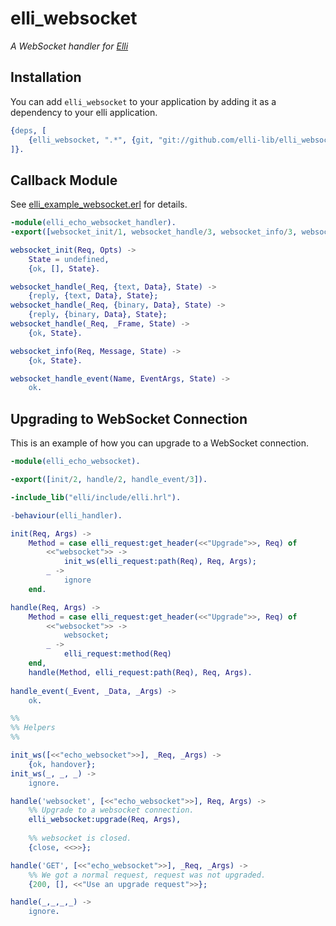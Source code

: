 # elli_websocket

*A WebSocket handler for [Elli](https://github.com/elli-lib/elli)*


## Installation

You can add `elli_websocket` to your application by adding it as a dependency to your elli 
application.

```erlang
{deps, [
    {elli_websocket, ".*", {git, "git://github.com/elli-lib/elli_websocket.git", {branch, "master"}}}
]}.
```


## Callback Module

See [elli_example_websocket.erl](./src/elli_example_websocket.erl) for details.

```erlang
-module(elli_echo_websocket_handler).
-export([websocket_init/1, websocket_handle/3, websocket_info/3, websocket_handle_event/3]).

websocket_init(Req, Opts) ->
    State = undefined,
    {ok, [], State}.

websocket_handle(_Req, {text, Data}, State) ->
    {reply, {text, Data}, State};
websocket_handle(_Req, {binary, Data}, State) ->
    {reply, {binary, Data}, State};
websocket_handle(_Req, _Frame, State) ->
    {ok, State}.

websocket_info(Req, Message, State) ->
    {ok, State}.

websocket_handle_event(Name, EventArgs, State) ->
    ok.
```


## Upgrading to WebSocket Connection

This is an example of how you can upgrade to a WebSocket connection.

```erlang
-module(elli_echo_websocket).

-export([init/2, handle/2, handle_event/3]).

-include_lib("elli/include/elli.hrl").

-behaviour(elli_handler).

init(Req, Args) ->
    Method = case elli_request:get_header(<<"Upgrade">>, Req) of
        <<"websocket">> ->
            init_ws(elli_request:path(Req), Req, Args);
        _ ->
            ignore
    end.

handle(Req, Args) ->
    Method = case elli_request:get_header(<<"Upgrade">>, Req) of
        <<"websocket">> -> 
            websocket;
        _ ->
            elli_request:method(Req)        
    end,
    handle(Method, elli_request:path(Req), Req, Args).
    
handle_event(_Event, _Data, _Args) ->
    ok.

%%
%% Helpers
%%

init_ws([<<"echo_websocket">>], _Req, _Args) ->
    {ok, handover};
init_ws(_, _, _) ->
    ignore.

handle('websocket', [<<"echo_websocket">>], Req, Args) ->
    %% Upgrade to a websocket connection. 
    elli_websocket:upgrade(Req, Args),
    
    %% websocket is closed.
    {close, <<>>};

handle('GET', [<<"echo_websocket">>], _Req, _Args) ->
    %% We got a normal request, request was not upgraded.
    {200, [], <<"Use an upgrade request">>};

handle(_,_,_,_) ->
    ignore.
```
